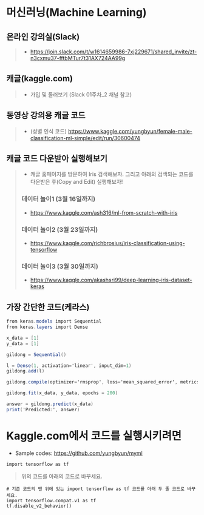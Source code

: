 # 머신러닝(Machine Learning)

## 온라인 강의실(Slack)
> * https://join.slack.com/t/w1614659986-7xj229671/shared_invite/zt-n3cxmu37-fftbMTur7t31AX724AA99g

## 캐글(kaggle.com)
> * 가입 및 둘러보기 (Slack 01주차_2 채널 참고)
 
## 동영상 강의용 캐글 코드
> * (성별 인식 코드) https://www.kaggle.com/yungbyun/female-male-classification-ml-simple/edit/run/30600474

## 캐글 코드 다운받아 실행해보기
> * 캐글 홈페이지를 방문하여 Iris 검색해보자. 그리고 아래의 검색되는 코드를 다운받은 후(Copy and Edit) 실행해보자!
> ### 데이터 놀이1 (3월 16일까지)
> * https://www.kaggle.com/ash316/ml-from-scratch-with-iris 
> ### 데이터 놀이2 (3월 23일까지)
> * https://www.kaggle.com/richbrosius/iris-classification-using-tensorflow
> ### 데이터 놀이3 (3월 30일까지)
> * https://www.kaggle.com/akashsri99/deep-learning-iris-dataset-keras

## 가장 간단한 코드(케라스)
```csharp
from keras.models import Sequential
from keras.layers import Dense

x_data = [1]
y_data = [1]

gildong = Sequential()

l = Dense(1, activation='linear', input_dim=1)
gildong.add(l)

gildong.compile(optimizer='rmsprop', loss='mean_squared_error', metrics=['accuracy'])

gildong.fit(x_data, y_data, epochs = 200)

answer = gildong.predict(x_data)
print('Predicted:', answer)
```
# Kaggle.com에서 코드를 실행시키려면

* Sample codes: https://github.com/yungbyun/myml

```
import tensorflow as tf
```

> 위의 코드를 아래의 코드로 바꾸세요.

```
# 기존 코드의 맨 위에 있는 import tensorflow as tf 코드를 아래 두 줄 코드로 바꾸세요.
import tensorflow.compat.v1 as tf
tf.disable_v2_behavior()
```

